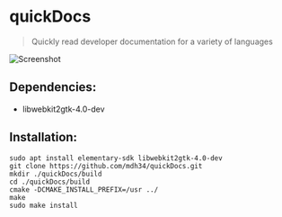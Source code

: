 # quickDocs
> Quickly read developer documentation for a variety of languages

![Screenshot](https://imgur.com/1P74uzA.png)

## Dependencies:
 - libwebkit2gtk-4.0-dev

## Installation:
```
sudo apt install elementary-sdk libwebkit2gtk-4.0-dev
git clone https://github.com/mdh34/quickDocs.git
mkdir ./quickDocs/build
cd ./quickDocs/build
cmake -DCMAKE_INSTALL_PREFIX=/usr ../
make
sudo make install
```
